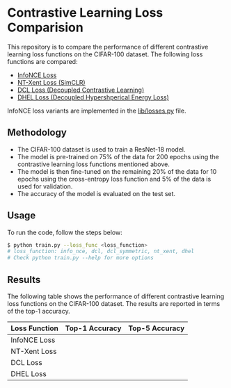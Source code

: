 # Contrastive Learning Loss Comparision

This repository is to compare the performance of different contrastive learning loss functions on the CIFAR-100 dataset. The following loss functions are compared:
* [InfoNCE Loss](https://arxiv.org/pdf/1807.03748v2 "Representation Learning with Contrastive Predictive Coding")
* [NT-Xent Loss (SimCLR)](https://arxiv.org/abs/2002.05709 "A Simple Framework for Contrastive Learning of Visual Representations")
* [DCL Loss (Decoupled Contrastive Learning)](https://arxiv.org/abs/2110.06848 "Decoupled Contrastive Learning")
* [DHEL Loss (Decoupled Hypershperical Energy Loss)](https://arxiv.org/abs/2405.18045 "Bridging Mini-Batch and Asymptotic Analysis in Contrastive Learning: From InfoNCE to Kernel-Based Losses")

InfoNCE loss variants are implemented in the [lib/losses.py](lib/losses.py) file.

## Methodology
* The CIFAR-100 dataset is used to train a ResNet-18 model. 
* The model is pre-trained on 75% of the data for 200 epochs using the contrastive learning loss functions mentioned above.
* The model is then fine-tuned on the remaining 20% of the data for 10 epochs using the cross-entropy loss function and 5% of the data is used for validation.
* The accuracy of the model is evaluated on the test set.

## Usage
To run the code, follow the steps below:
```bash
$ python train.py --loss_func <loss_function>
# loss_function: info_nce, dcl, dcl_symmetric, nt_xent, dhel
# Check python train.py --help for more options
```

## Results
The following table shows the performance of different contrastive learning loss functions on the CIFAR-100 dataset. The results are reported in terms of the top-1 accuracy.

| Loss Function | Top-1 Accuracy | Top-5 Accuracy |
| ------------- | -------------- | -------------- |
| InfoNCE Loss  |                |                |
| NT-Xent Loss  |                |                |
| DCL Loss      |                |                |
| DHEL Loss     |                |                |